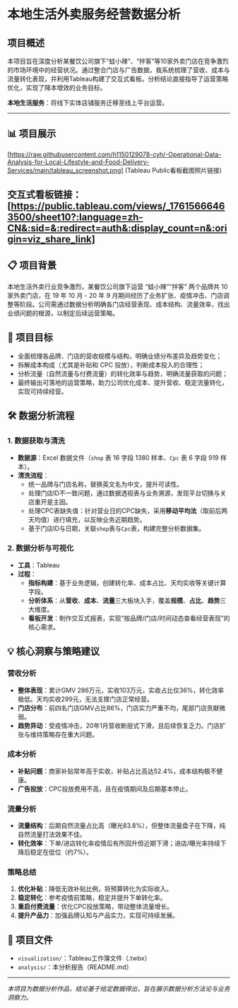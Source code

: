 # 本地生活外卖服务经营数据分析

## 项目概述
本项目旨在深度分析某餐饮公司旗下“蛙小辣”、“拌客”等10家外卖门店在竞争激烈的市场环境中的经营状况。通过整合门店与广告数据，我系统梳理了营收、成本与流量转化表现，并利用Tableau构建了交互式看板。分析结论直接指导了运营策略优化，实现了降本增效的业务目标。

**本地生活服务**：将线下实体店铺服务迁移至线上平台运营。

---

## 📊 项目展示

[https://raw.githubusercontent.com/h1150129078-cyh/-Operational-Data-Analysis-for-Local-Lifestyle-and-Food-Delivery-Services/main/tableau_screenshot.png]  (Tableau Public看板截图照片链接)


**交互式看板链接：**[https://public.tableau.com/views/_17615666463500/sheet10?:language=zh-CN&:sid=&:redirect=auth&:display_count=n&:origin=viz_share_link] 
---

## 📋 项目背景
本地生活外卖行业竞争激烈，某餐饮公司旗下运营 “蛙小辣”“拌客” 两个品牌共 10 家外卖门店，在 19 年 10 月 - 20 年 9 月期间经历了业务扩张、疫情冲击、门店调整等阶段。公司需通过数据分析明确各门店经营表现、成本结构、流量效率，找出业绩问题的根源，以制定后续运营策略。

## 🎯 项目目标
- 全面梳理各品牌、门店的营收规模与结构，明确业绩分布差异及趋势变化；
- 拆解成本构成（尤其是补贴和 CPC 投放），判断成本投入的合理性；
- 分析流量（自然流量与付费流量）的转化效率与趋势，明确流量获取的问题；
- 最终输出可落地的运营策略，助力公司优化成本、提升营收、稳定流量转化，实现可持续经营。

## 🛠️ 数据分析流程

### 1. 数据获取与清洗
- **数据源**：Excel 数据文件（`shop` 表 16 字段 1380 样本、`Cpc` 表 6 字段 919 样本）。
- **清洗流程**：
  - 统一品牌与门店名称，替换英文名为中文，提升可读性。
  - 处理门店ID不一致问题，通过数据透视表与业务溯源，发现平台切换与关店重开是主因。
  - 处理CPC表缺失值：针对营业日的CPC缺失，采用**移动平均法**（取前后两天均值）进行填充，以反映业务近期趋势。
  - 基于门店ID与日期，关联`shop`表与`Cpc`表，构建完整分析数据集。

### 2. 数据分析与可视化
- **工具**：Tableau
- **过程**：
  - **指标构建**：基于业务逻辑，创建转化率、成本占比、天均实收等关键计算字段。
  - **分析体系**：从**营收**、**成本**、**流量**三大板块入手，覆盖**规模**、**占比**、**趋势**三大维度。
  - **看板开发**：制作交互式报表，实现“按品牌/门店/时间动态查看经营表现”的核心需求。

## 💡 核心洞察与策略建议

### 营收分析
- **整体表现**：累计GMV 286万元，实收103万元，实收占比仅36%，转化效率极低。天均实收299元，无法支撑门店正常经营。
- **门店分布**：前四名门店GMV占比86%，门店实力严重不均，尾部门店贡献微弱。
- **趋势异动**：受疫情冲击，20年1月营收断层式下滑，且后续恢复乏力。门店扩张与维持策略存在重大问题。

### 成本分析
- **补贴问题**：商家补贴常年高于实收，补贴占比高达52.4%，成本结构极不健康。
- **广告投放**：CPC投放费用不高，且在疫情期间及后期基本停止。

### 流量分析
- **流量结构**：后期自然流量占比高（曝光83.8%），但整体流量盘子在下降，纯自然流量打法效果不佳。
- **转化效率**：下单/进店转化率疫情后有所回升但近期下滑；进店/曝光率持续下降后稳定在低位（约7%）。

### 策略总结
1.  **优化补贴**：降低无效补贴比例，将预算转化为实际收入。
2.  **稳定转化**：参考疫情前策略，稳定并提升下单转化率。
3.  **重启付费流量**：优化CPC投放策略，带动整体流量增长。
4.  **提升产品力**：加强品牌认知与产品实力，实现可持续发展。

## 📁 项目文件
- `visualization/`：Tableau工作簿文件（.twbx）
- `analysis/`：本分析报告（README.md）

---
*本项目为数据分析作品，结论基于给定数据得出，旨在展示数据分析方法论与业务洞察力。*
